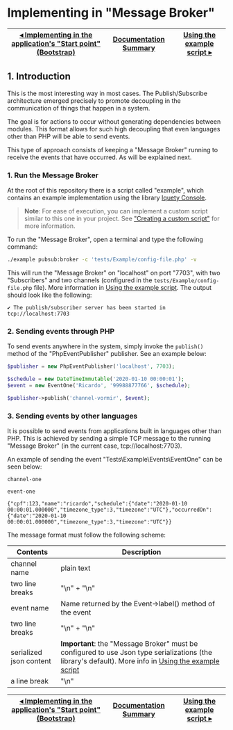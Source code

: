 # Implementing in "Message Broker"

[◂ Implementing in the application's "Start point" (Bootstrap)](02-implementing-in-bootstrap.md) | [Documentation Summary](index.md) | [Using the example script ▸](04-using-script-example.md)
-- | -- | --

## 1. Introduction

This is the most interesting way in most cases. The Publish/Subscribe architecture emerged precisely to promote decoupling in the communication of things that happen in a system.

The goal is for actions to occur without generating dependencies between modules. This format allows for such high decoupling that even languages other than PHP will be able to send events.

This type of approach consists of keeping a "Message Broker" running to receive the events that have occurred. As will be explained next.

### 1. Run the Message Broker

At the root of this repository there is a script called "example", which contains an example implementation using the library [Iquety Console](https://github.com/iquety/console).

> **Note**: For ease of execution, you can implement a custom script similar to this one in your project. See ["Creating a custom script"](05-creating-custom-script.md) for more information.

To run the "Message Broker", open a terminal and type the following command:

```bash
./example pubsub:broker -c 'tests/Example/config-file.php' -v
```

This will run the "Message Broker" on "localhost" on port "7703", with two "Subscribers" and two channels (configured in the `tests/Example/config-file.php` file). More information in [Using the example script](04-using-script-example.md). The output should look like the following:

```text
✔ The publish/subscriber server has been started in tcp://localhost:7703
```

### 2. Sending events through PHP

To send events anywhere in the system, simply invoke the `publish()` method of the "PhpEventPublisher" publisher. See an example below:

```php
$publisher = new PhpEventPublisher('localhost', 7703);

$schedule = new DateTimeImmutable('2020-01-10 00:00:01');
$event = new EventOne('Ricardo', '99988877766', $schedule);

$publisher->publish('channel-vormir', $event);
```

### 3. Sending events by other languages

It is possible to send events from applications built in languages other than PHP. This is achieved by sending a simple TCP message to the running "Message Broker" (in the current case, tcp://localhost:7703).

An example of sending the event "Tests\Example\Events\EventOne" can be seen below:

```text
channel-one

event-one

{"cpf":123,"name":"ricardo","schedule":{"date":"2020-01-10 00:00:01.000000","timezone_type":3,"timezone":"UTC"},"occurredOn":{"date":"2020-01-10 00:00:01.000000","timezone_type":3,"timezone":"UTC"}}
```

The message format must follow the following scheme:

Contents | Description
-- | --
channel name | plain text
two line breaks | "\n" + "\n"
event name | Name returned by the Event->label() method of the event
two line breaks | "\n" + "\n"
serialized json content | **Important**: the "Message Broker" must be configured to use Json type serializations (the library's default). More info in [Using the example script](04-using-script-example.md)
a line break | "\n"

[◂ Implementing in the application's "Start point" (Bootstrap)](02-implementing-in-bootstrap.md) | [Documentation Summary](index.md) | [Using the example script ▸](04-using-script-example.md)
-- | -- | --
